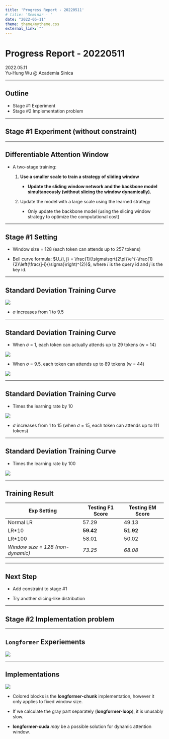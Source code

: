 ```yaml
---
title: 'Progress Report - 20220511'
# titie: 'Seminar - '
date: "2022-05-11"
theme: theme/mytheme.css
external_link: ""
---
```


# Progress Report - 20220511 <!-- .element: class="title" -->

<div class="title-name">
2022.05.11 <br>
Yu-Hung Wu @ Academia Sinica
</div>

---

## Outline

- Stage #1 Experiment
- Stage #2 Implementation problem

---

## Stage #1 Experiment (without constraint) <!-- .element: class="section-title" -->

----

## Differentiable Attention Window

- A two-stage training:
    1. **Use a smaller scale to train a strategy of sliding window**
        - **Update the sliding window network and the backbone model simultaneously (without slicing the window dynamically).**

    2. Update the model with a large scale using the learned strategy
        - Only update the backbone model (using the slicing window strategy to optimize the computational cost)

----

## Stage #1 Setting

- Window size = 128 (each token can attends up to 257 tokens)

- Bell curve formula: $U_{i, j} = \frac{1}{\sigma\sqrt{2\pi}}e^{-\frac{1}{2}\left(\frac{j-i}{\sigma}\right)^{2}\}$, where $i$ is the query id and $j$ is the key id.

----

## Standard Deviation Training Curve

![](attachments/2022-05-10-17-07-49.png) <!-- .element: class="img90" -->

- $\sigma$ increases from 1 to 9.5

----

## Standard Deviation Training Curve

- When $\sigma$ = 1, each token can actually attends up to 29 tokens (w = 14)

![](attachments/2022-05-10-17-52-51.png) <!-- .element: class="img40" -->

- When $\sigma$ = 9.5, each token can attends up to 89 tokens (w = 44)

![](attachments/2022-05-10-17-46-30.png) <!-- .element: class="img40" -->

----

## Standard Deviation Training Curve

* Times the learning rate by 10

![](attachments/2022-05-10-22-53-45.png) <!-- .element: class="img60" -->

- $\sigma$ increases from 1 to 15 (when $\sigma$ = 15, each token can attends up to 111 tokens)

----

## Standard Deviation Training Curve

* Times the learning rate by 100

![](attachments/2022-05-10-17-10-44.png) <!-- .element: class="img90" -->

----

## Training Result

| Exp Setting                       | Testing F1 Score | Testing EM Score |
| --------------------------------- | ---------------- | ---------------- |
| Normal LR                         | 57.29            | 49.13            |
| LR*10                             | **59.42**            | **51.92**            |
| LR*100                            | 58.01            | 50.02            |
| *Window size = 128 (non-dynamic)* | *73.25*          | *68.08*          |

----

## Next Step

- Add constraint to stage #1

- Try another slicing-like distribution

---

## Stage #2 Implementation problem <!-- .element: class="section-title" -->

----

## ```Longformer``` Experiements

![](attachments/2022-05-10-23-00-22.png)

----

## Implementations

![](attachments/2022-03-03-09-51-35.png) <!-- .element: class="img35" -->

- Colored blocks is the **longformer-chunk** implementation, however it only applies to fixed window size.

- If we calculate the gray part separately (**longformer-loop**), it is unusably slow.

- **longformer-cuda** *may* be a possible solution for dynamic attention window.